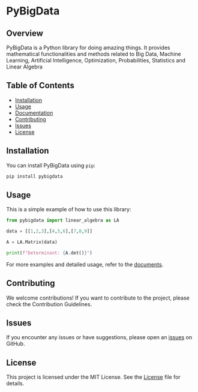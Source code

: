 # PyBigData

## Overview

PyBigData is a Python library for doing amazing things. It provides mathematical functionalities and methods related to Big Data, Machine Learning, Artificial Intelligence, Optimization, Probabilities, Statistics and Linear Algebra

## Table of Contents

- [Installation](#installation)
- [Usage](#usage)
- [Documentation](#documentation)
- [Contributing](#contributing)
- [Issues](#issues)
- [License](#license)

## Installation

You can install PyBigData using `pip`:

```bash
pip install pybigdata
```

## Usage

This is a simple example of how to use this library:

```python
from pybigdata import linear_algebra as LA

data = [[1,2,3],[4,5,6],[7,8,9]]

A = LA.Matrix(data)

print(f"Determinant: {A.det()}")

```

For more examples and detailed usage, refer to the [documents](https://github.com/AlirezaSheikhiy/pybigdata/tree/master/docs).

## Contributing

We welcome contributions! If you want to contribute to the project, please check the Contribution Guidelines.

## Issues

If you encounter any issues or have suggestions, please open an [issues](https://github.com/AlirezaSheikhiy/pybigdata/issues) on GitHub.

## License

This project is licensed under the MIT License. See the [License](https://github.com/AlirezaSheikhiy/pybigdata/blob/master/LICENSE) file for details.
